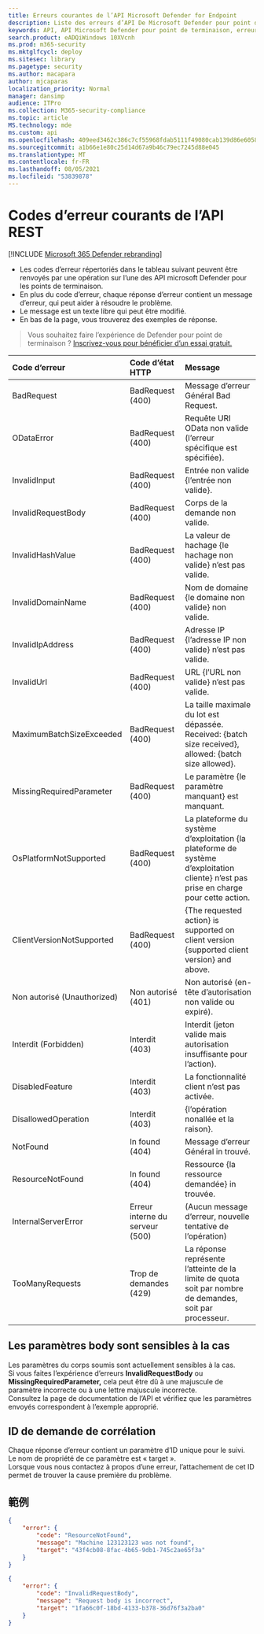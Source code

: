 ```yaml
---
title: Erreurs courantes de l’API Microsoft Defender for Endpoint
description: Liste des erreurs d’API De Microsoft Defender pour point de terminaison courantes avec descriptions.
keywords: API, API Microsoft Defender pour point de terminaison, erreurs, résolution des problèmes
search.product: eADQiWindows 10XVcnh
ms.prod: m365-security
ms.mktglfcycl: deploy
ms.sitesec: library
ms.pagetype: security
ms.author: macapara
author: mjcaparas
localization_priority: Normal
manager: dansimp
audience: ITPro
ms.collection: M365-security-compliance
ms.topic: article
MS.technology: mde
ms.custom: api
ms.openlocfilehash: 409eed3462c386c7cf55968fdab5111f49080cab139d86e6058c05ad9881fb1e
ms.sourcegitcommit: a1b66e1e80c25d14d67a9b46c79ec7245d88e045
ms.translationtype: MT
ms.contentlocale: fr-FR
ms.lasthandoff: 08/05/2021
ms.locfileid: "53839878"
---
```

# <a name="common-rest-api-error-codes"></a>Codes d’erreur courants de l’API REST

[!INCLUDE [Microsoft 365 Defender rebranding](../../includes/microsoft-defender.md)]


* Les codes d’erreur répertoriés dans le tableau suivant peuvent être renvoyés par une opération sur l’une des API microsoft Defender pour les points de terminaison.
* En plus du code d’erreur, chaque réponse d’erreur contient un message d’erreur, qui peut aider à résoudre le problème.
* Le message est un texte libre qui peut être modifié.
* En bas de la page, vous trouverez des exemples de réponse.

> Vous souhaitez faire l’expérience de Defender pour point de terminaison ? [Inscrivez-vous pour bénéficier d’un essai gratuit.](https://signup.microsoft.com/create-account/signup?products=7f379fee-c4f9-4278-b0a1-e4c8c2fcdf7e&ru=https://aka.ms/MDEp2OpenTrial?ocid=docs-wdatp-assignaccess-abovefoldlink)

Code d’erreur |Code d’état HTTP |Message 
:---|:---|:---
BadRequest | BadRequest (400) | Message d’erreur Général Bad Request.
ODataError | BadRequest (400) | Requête URI OData non valide (l’erreur spécifique est spécifiée).
InvalidInput | BadRequest (400) | Entrée non valide {l’entrée non valide}.
InvalidRequestBody | BadRequest (400) | Corps de la demande non valide.
InvalidHashValue | BadRequest (400) | La valeur de hachage {le hachage non valide} n’est pas valide.
InvalidDomainName | BadRequest (400) | Nom de domaine {le domaine non valide} non valide.
InvalidIpAddress | BadRequest (400) | Adresse IP {l’adresse IP non valide} n’est pas valide.
InvalidUrl | BadRequest (400) | URL {l’URL non valide} n’est pas valide.
MaximumBatchSizeExceeded | BadRequest (400) | La taille maximale du lot est dépassée. Received: {batch size received}, allowed: {batch size allowed}.
MissingRequiredParameter | BadRequest (400) | Le paramètre {le paramètre manquant} est manquant.
OsPlatformNotSupported | BadRequest (400) | La plateforme du système d’exploitation {la plateforme de système d’exploitation cliente} n’est pas prise en charge pour cette action.
ClientVersionNotSupported | BadRequest (400) | {The requested action} is supported on client version {supported client version} and above.
Non autorisé (Unauthorized) | Non autorisé (401) | Non autorisé (en-tête d’autorisation non valide ou expiré).
Interdit (Forbidden) | Interdit (403) | Interdit (jeton valide mais autorisation insuffisante pour l’action).
DisabledFeature | Interdit (403) | La fonctionnalité client n’est pas activée.
DisallowedOperation | Interdit (403) | {l’opération nonallée et la raison}.
NotFound | In found (404) | Message d’erreur Général in trouvé.
ResourceNotFound | In found (404) | Ressource {la ressource demandée} in trouvée.
InternalServerError | Erreur interne du serveur (500) | (Aucun message d’erreur, nouvelle tentative de l’opération)
TooManyRequests | Trop de demandes (429) | La réponse représente l’atteinte de la limite de quota soit par nombre de demandes, soit par processeur.

## <a name="body-parameters-are-case-sensitive"></a>Les paramètres body sont sensibles à la cas

Les paramètres du corps soumis sont actuellement sensibles à la cas.
<br>Si vous faites l’expérience d’erreurs **InvalidRequestBody** ou **MissingRequiredParameter,** cela peut être dû à une majuscule de paramètre incorrecte ou à une lettre majuscule incorrecte.
<br>Consultez la page de documentation de l’API et vérifiez que les paramètres envoyés correspondent à l’exemple approprié.

## <a name="correlation-request-id"></a>ID de demande de corrélation

Chaque réponse d’erreur contient un paramètre d’ID unique pour le suivi.
<br>Le nom de propriété de ce paramètre est « target ».
<br>Lorsque vous nous contactez à propos d’une erreur, l’attachement de cet ID permet de trouver la cause première du problème.

## <a name="examples"></a>範例

```json
{
    "error": {
        "code": "ResourceNotFound",
        "message": "Machine 123123123 was not found",
        "target": "43f4cb08-8fac-4b65-9db1-745c2ae65f3a"
    }
}
```


```json
{
    "error": {
        "code": "InvalidRequestBody",
        "message": "Request body is incorrect",
        "target": "1fa66c0f-18bd-4133-b378-36d76f3a2ba0"
    }
}
```
